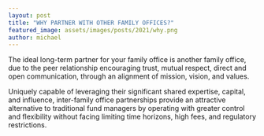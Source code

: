 ```yaml
---
layout: post
title: "WHY PARTNER WITH OTHER FAMILY OFFICES?"
featured_image: assets/images/posts/2021/why.png
author: michael
---
```

The ideal long-term partner for your family office is another family office, due to the peer relationship encouraging trust, mutual respect, direct and open communication, through an alignment of mission, vision, and values. 

Uniquely capable of leveraging their significant shared expertise, capital, and influence, inter-family office partnerships provide an attractive alternative to traditional fund managers by operating with greater control and flexibility without facing limiting time horizons, high fees, and regulatory restrictions.
